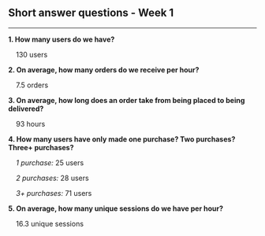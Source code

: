 ## Short answer questions - Week 1
---


**1. How many users do we have?**

&nbsp;&nbsp;&nbsp;&nbsp;130 users

**2. On average, how many orders do we receive per hour?**

&nbsp;&nbsp;&nbsp;&nbsp;7.5 orders

**3. On average, how long does an order take from being placed to being delivered?** 

&nbsp;&nbsp;&nbsp;&nbsp;93 hours

**4. How many users have only made one purchase? Two purchases? Three+ purchases?**

&nbsp;&nbsp;&nbsp;&nbsp;*1 purchase:* 25 users

&nbsp;&nbsp;&nbsp;&nbsp;*2 purchases:* 28 users

&nbsp;&nbsp;&nbsp;&nbsp;*3+ purchases:* 71 users

**5. On average, how many unique sessions do we have per hour?** 

&nbsp;&nbsp;&nbsp;&nbsp;16.3 unique sessions